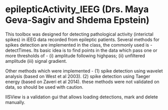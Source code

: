 # epilepticActivity_IEEG (Drs. Maya Geva-Sagiv and Shdema Epstein)

This toolbox was designed for detecting pathological activity (interictal spikes) in iEEG data recorded from epileptic patients. 
Several methods for spikes detection are implemented in the class, the commonly used is - detectTimes. 
Its basic idea is to find points in the data which pass one or more thresholds of -
(i) amplitude following highpass; (ii) unfiltered amplitude (iii) signal gradient.  


Other methods which were implemented - 
(1) spike detection using wavelet analysis (based on West et al 2003). 
(2) spike detection using Taeger energy (based on Zaveri et al 2014).
these methods were not validated on data, so should be used with caution.

IISView is a validation gui that allows loading detections, mark and delete manually.

